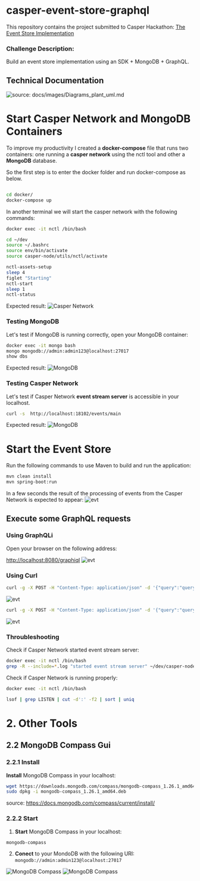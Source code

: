 # casper-event-store-graphql
This repository contains the project submitted to Casper Hackathon: [The Event Store Implementation](https://gitcoin.co/issue/casper-network/gitcoin-hackathon/27/100026600)


### Challenge Description:
Build an event store implementation using an SDK + MongoDB + GraphQL.



## Technical Documentation

![source: docs/images/Diagrams_plant_uml.md](docs/images/Diagrams_plant_uml.png)


# Start Casper Network and MongoDB Containers

To improve my productivity I created a **docker-compose** file that runs two containers: one running a **casper network** using the nctl tool and other a **MongoDB** database.

So the first step is to enter the docker folder and run docker-compose as below.

```bash

cd docker/
docker-compose up
```

In another terminal we will start the casper network with the following commands:

```bash
docker exec -it nctl /bin/bash

cd ~/dev
source ~/.bashrc
source env/bin/activate
source casper-node/utils/nctl/activate

nctl-assets-setup
sleep 4
figlet "Starting"
nctl-start
sleep 1
nctl-status
```

Expected result:
![Casper Network](docs/images/Screenshot%20from%202021-10-10%2022-47-32.png)





### Testing MongoDB
Let's test if MongoDB is running correctly, open your MongoDB container:

```bash
docker exec -it mongo bash
mongo mongodb://admin:admin123@localhost:27017
show dbs
```
Expected result:
![MongoDB](docs/images/Screenshot%20from%202021-10-04%2016-27-12.png)


### Testing Casper Network

Let's test if Casper Network **event stream server** is accessible in your localhost.

```bash
curl -s  http://localhost:18102/events/main
```
Expected result:
![MongoDB](docs/images/Screenshot%20from%202021-10-10%2023-06-23.png)



# Start the Event Store

Run the following commands to use Maven to build and run the application:

```bash
mvn clean install
mvn spring-boot:run
```

In a few seconds the result of the processing of events from the Casper Network is expected to appear:
![evt](docs/images/Screenshot%20from%202021-10-10%2023-14-27.png)


## Execute some GraphQL requests

### Using GraphQLi
Open your browser on the following address:

[http://localhost:8080/graphiql](http://localhost:8080/graphiql?query=%7B%0A%20%20allBlocks%20%7B%0A%20%20%20%20hash%0A%20%20%20%20header%7B%0A%20%20%20%20%20%20parent_hash%0A%20%20%20%20%20%20state_root_hash%0A%20%20%20%20%20%20era_end%0A%20%20%20%20%20%20era_id%0A%20%20%20%20%7D%0A%20%20%20%20body%7B%0A%20%20%20%20%20%20proposer%0A%20%20%20%20%20%20deploy_hashes%0A%20%20%20%20%20%20transfer_hashes%0A%20%20%20%20%7D%0A%20%20%20%20proofs%0A%20%20%20%20createdAt%0A%20%20%7D%0A%7D%0A)
![evt](docs/images/Screenshot%20from%202021-10-10%2023-28-59.png)



### Using Curl

```bash
curl -g -X POST -H "Content-Type: application/json" -d '{"query":"query{allBlocks{hash}}"}' http://localhost:8080/graphql | jq
```
![evt](docs/images/Screenshot%20from%202021-10-10%2023-22-25.png)

```bash
curl -g -X POST -H "Content-Type: application/json" -d '{"query":"query{allBlocks {hash header{ parent_hash state_root_hash era_id } body{ proposer deploy_hashes transfer_hashes}proofs createdAt}}"}' http://localhost:8080/graphql | jq
```
![evt](docs/images/Screenshot%20from%202021-10-10%2023-21-37.png)





### Throubleshooting


Check if Casper Network started event stream server:

```bash
docker exec -it nctl /bin/bash
grep -R --include=*.log "started event stream server" ~/dev/casper-node/utils/nctl
```

Check if Casper Network is running properly:

```bash
docker exec -it nctl /bin/bash

lsof | grep LISTEN | cut -d':' -f2 | sort | uniq
```


# 2. Other Tools

## 2.2 MongoDB Compass Gui

### 2.2.1 Install
**Install** MongoDB Compass in your localhost:
```bash
wget https://downloads.mongodb.com/compass/mongodb-compass_1.26.1_amd64.deb
sudo dpkg -i mongodb-compass_1.26.1_amd64.deb
```
source: https://docs.mongodb.com/compass/current/install/

### 2.2.2 Start

1. **Start** MongoDB Compass in your localhost:

```bash
mongodb-compass
```
2. **Conect** to your MondoDB with the following URI:
`mongodb://admin:admin123@localhost:27017`

![MongoDB Compass](docs/images/Screenshot%20from%202021-10-10%2023-33-25.png)
![MongoDB Compass](docs/images/Screenshot%20from%202021-10-10%2023-33-53.png)

